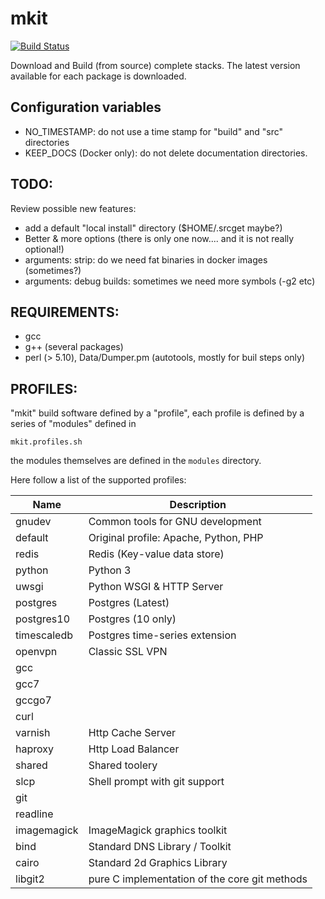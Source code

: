 # mkit

[![Build Status](https://travis-ci.org/dellelce/mkit.svg?branch=master)](https://travis-ci.org/dellelce/mkit)

Download and Build (from source) complete stacks. The latest version available for each package is downloaded.

## Configuration variables

  * NO_TIMESTAMP: do not use a time stamp for "build" and "src" directories
  * KEEP_DOCS (Docker only): do not delete documentation directories.

## TODO:

Review possible new features:
  * add a default "local install" directory ($HOME/.srcget maybe?)
  * Better & more options (there is only one now.... and it is not really optional!)
  * arguments: strip: do we need fat binaries in docker images (sometimes?)
  * arguments: debug builds: sometimes we need more symbols (-g2 etc)

## REQUIREMENTS:
  * gcc
  * g++ (several packages)
  * perl (> 5.10), Data/Dumper.pm (autotools, mostly for buil steps only)

## PROFILES:

"mkit" build software defined by a "profile", each profile is defined by a series of "modules" defined in

```
mkit.profiles.sh
```

the modules themselves are defined in the ``modules`` directory.

Here follow a list of the supported profiles:

| Name        | Description                                  |
|-------------|----------------------------------------------|
| gnudev      | Common tools for GNU development             |
| default     | Original profile: Apache, Python, PHP        |
| redis       | Redis (Key-value data store)                 |
| python      | Python 3                                     |
| uwsgi       | Python WSGI & HTTP Server                    |
| postgres    | Postgres (Latest)                            |
| postgres10  | Postgres (10 only)                           |
| timescaledb | Postgres time-series extension               |
| openvpn     | Classic SSL VPN                              |
| gcc         |                                              |
| gcc7        |                                              |
| gccgo7      |                                              |
| curl        |                                              |
| varnish     | Http Cache Server                            |
| haproxy     | Http Load Balancer                           |
| shared      | Shared toolery                               |
| slcp        | Shell prompt with git support                |
| git         |                                              |
| readline    |                                              |
| imagemagick | ImageMagick graphics toolkit                 |
| bind        | Standard DNS Library / Toolkit               |
| cairo       | Standard 2d Graphics Library                 |
| libgit2     | pure C implementation of the core git methods|
